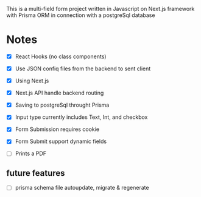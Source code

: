 This is a multi-field form project written in Javascript on Next.js framework with Prisma ORM in connection with a postgreSql database 

# Notes

  - [x] React Hooks (no class components)
  - [x] Use JSON confiq files from the backend to sent client
  - [x] Using Next.js
  - [x] Next.js API handle backend routing
  - [x] Saving to postgreSql throught Prisma
  - [x] Input type currently includes Text, Int, and checkbox
  - [x] Form Submission requires cookie
  - [x] Form Submit support dynamic fields
   
  - [ ] Prints a PDF

## future features
  - [ ] prisma schema file autoupdate, migrate & regenerate